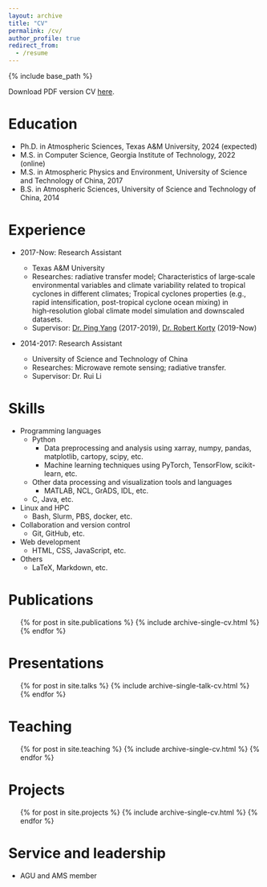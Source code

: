 ```yaml
---
layout: archive
title: "CV"
permalink: /cv/
author_profile: true
redirect_from:
  - /resume
---
```


{% include base_path %}

Download PDF version CV [here](/files/resume_jliu.pdf).

Education
======
* Ph.D. in Atmospheric Sciences, Texas A&M University, 2024 (expected)
* M.S. in Computer Science, Georgia Institute of Technology, 2022 (online)
* M.S. in Atmospheric Physics and Environment, University of Science and Technology of China, 2017
* B.S. in Atmospheric Sciences, University of Science and Technology of China, 2014

Experience
======
* 2017-Now: Research Assistant
  * Texas A&M University
  * Researches: radiative transfer model; Characteristics of large‑scale environmental variables and climate variability related to tropical cyclones in different climates; Tropical cyclones properties (e.g., rapid intensification, post-tropical cyclone ocean mixing) in high‑resolution global climate model simulation and downscaled datasets.
  * Supervisor: [Dr. Ping Yang](https://atmo.tamu.edu/people/profiles/faculty/yangping.html) (2017-2019), [Dr. Robert Korty](https://atmo.tamu.edu/people/profiles/faculty/kortyrobert.html) (2019-Now)

* 2014-2017: Research Assistant
  * University of Science and Technology of China
  * Researches: Microwave remote sensing; radiative transfer.
  * Supervisor: Dr. Rui Li
  
Skills
======
* Programming languages
  * Python
    * Data preprocessing and analysis using xarray, numpy, pandas, matplotlib, cartopy, scipy, etc.
    * Machine learning techniques using PyTorch, TensorFlow, scikit-learn, etc.
  * Other data processing and visualization tools and languages
    * MATLAB, NCL, GrADS, IDL, etc.
  * C, Java, etc.
* Linux and HPC
  * Bash, Slurm, PBS, docker, etc.
* Collaboration and version control
  * Git, GitHub, etc.
* Web development
  * HTML, CSS, JavaScript, etc.
* Others
  * LaTeX, Markdown, etc.

Publications
======
  <ul>{% for post in site.publications %}
    {% include archive-single-cv.html %}
  {% endfor %}</ul>
  
Presentations
======
  <ul>{% for post in site.talks %}
    {% include archive-single-talk-cv.html %}
  {% endfor %}</ul>
  
Teaching
======
  <ul>{% for post in site.teaching %}
    {% include archive-single-cv.html %}
  {% endfor %}</ul>

Projects
======
  <ul>{% for post in site.projects %}
    {% include archive-single-cv.html %}
  {% endfor %}</ul>
  
Service and leadership
======
* AGU and AMS member
